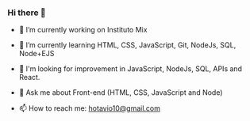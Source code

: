 ### Hi there 👋


- 🔭 I’m currently working on Instituto Mix 

- 🌱 I’m currently learning HTML, CSS, JavaScript, Git, NodeJs, SQL, Node+EJS

- 🤔 I'm looking for improvement in JavaScript, NodeJs, SQL, APIs and React.

- 💬 Ask me about Front-end (HTML, CSS, JavaScript and Node)

- 📫 How to reach me: hotavio10@gmail.com
